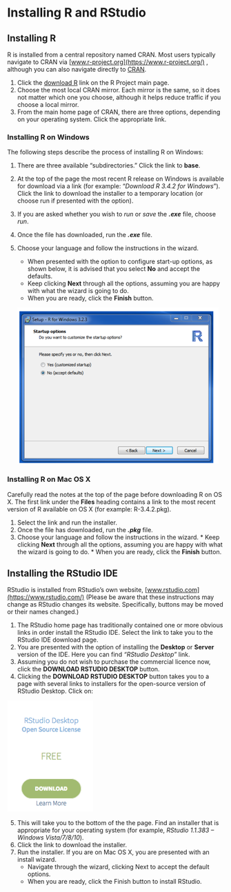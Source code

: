 # Installing R and RStudio 

## Installing R

R is installed from a central repository named CRAN. Most users typically navigate to CRAN via [www.r-project.org](https://www.r-project.org/) , although you can also navigate directly to [CRAN](https://cran.r-project.org/).

1.	Click the [download R](https://cran.r-project.org/mirrors.html) link on the R Project main page.
2.	Choose the most local CRAN mirror. Each mirror is the same, so it does not matter which one you choose, although it helps reduce traffic if you choose a local mirror. 
3.	From the main home page of CRAN, there are three options, depending on your operating system. Click the appropriate link. 



### Installing R on Windows
The following steps describe the process of installing R on Windows: 
1.	There are three available “subdirectories.” Click the link to **base**.
2.	At the top of the page the most recent R release on Windows is available for download via a link (for example: “*Download R 3.4.2 for Windows*”). Click the link to download the installer to a temporary location (or choose run if presented with the option).
3.	If you are asked whether you wish to *run* or *save* the ***.exe*** file, choose *run*.
4.	Once the file has downloaded, run the  ***.exe***  file.
5.	Choose your language and follow the instructions in the wizard. 
    * When presented with the option to configure start-up options, as shown below, it is advised that you select **No** and accept the defaults.
    * Keep clicking **Next** through all the options, assuming you are happy with what the wizard is going to do.
    * When you are ready, click the **Finish** button.
    
    ![](plt/w_stp_r.png?raw=true)

### Installing R on Mac OS X
Carefully read the notes at the top of the page before downloading R on OS X.
The first link under the **Files** heading contains a link to the most recent version of R available on OS X (for example: R-3.4.2.pkg).
1.    Select the link and run the installer.
2.    Once the file has downloaded, run the ***.pkg*** file.
3.    Choose your language and follow the instructions in the wizard.
    * Keep clicking **Next** through all the options, assuming you are happy with what the wizard is going to do.
    * When you are ready, click the **Finish** button.
    

## Installing the RStudio IDE

RStudio is installed from RStudio’s own website, [www.rstudio.com](https://www.rstudio.com/) (Please be aware that these instructions may change as RStudio changes its website. Specifically, buttons may be moved or their names changed.)

1.    The RStudio home page has traditionally contained one or more obvious links in order install the RStudio IDE. Select the link to take you to the RStudio IDE download page.
2.    You are presented with the option of installing the **Desktop** or **Server** version of the IDE. Here you can find *“RStudio Desktop”* link.
3.    Assuming you do not wish to purchase the commercial licence now, click the **DOWNLOAD RSTUDIO DESKTOP** button.
4.    Clicking the **DOWNLOAD RSTUDIO DESKTOP** button takes you to a page with several links to installers for the open-source version of RStudio Desktop. Click on:

![](plt/rstio.png?raw=true)

5. This will take you to the bottom of the the page.  Find an installer that is appropriate for your operating system (for example, *RStudio 1.1.383 – Windows Vista/7/8/10*).
6. Click the link to download the installer.
7. Run the installer. If you are on Mac OS X, you are presented with an install wizard.
    * Navigate through the wizard, clicking Next to accept the default options.
    * When you are ready, click the Finish button to install RStudio.





